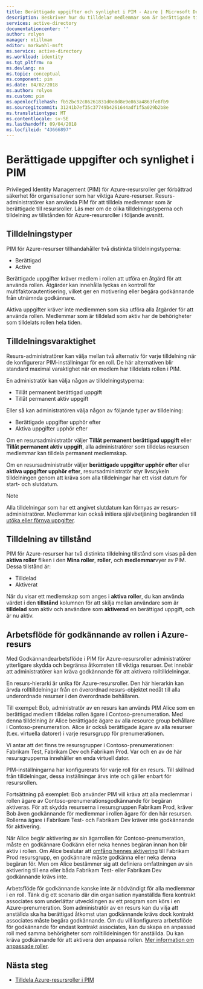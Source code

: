 ```yaml
---
title: Berättigade uppgifter och synlighet i PIM - Azure | Microsoft Docs
description: Beskriver hur du tilldelar medlemmar som är berättigade till Azure-resursroller i Azure AD Privileged Identity Management (PIM).
services: active-directory
documentationcenter: ''
author: rolyon
manager: mtillman
editor: markwahl-msft
ms.service: active-directory
ms.workload: identity
ms.tgt_pltfrm: na
ms.devlang: na
ms.topic: conceptual
ms.component: pim
ms.date: 04/02/2018
ms.author: rolyon
ms.custom: pim
ms.openlocfilehash: fb52bc92c86261831d0e8d8e9e863a4863fe8fb9
ms.sourcegitcommit: 31241b7ef35c37749b4261644adf1f5a029b2b8e
ms.translationtype: MT
ms.contentlocale: sv-SE
ms.lasthandoff: 09/04/2018
ms.locfileid: "43666897"
---
```

# <a name="eligible-assignments-and-resource-visibility-in-pim"></a>Berättigade uppgifter och synlighet i PIM

Privileged Identity Management (PIM) för Azure-resursroller ger förbättrad säkerhet för organisationer som har viktiga Azure-resurser. Resurs-administratörer kan använda PIM för att tilldela medlemmar som är berättigade till resursroller. Läs mer om de olika tilldelningstyperna och tilldelning av tillstånden för Azure-resursroller i följande avsnitt. 

## <a name="assignment-types"></a>Tilldelningstyper

PIM för Azure-resurser tillhandahåller två distinkta tilldelningstyperna:

- Berättigad
- Active

Berättigade uppgifter kräver medlem i rollen att utföra en åtgärd för att använda rollen. Åtgärder kan innehålla lyckas en kontroll för multifaktorautentisering, vilket ger en motivering eller begära godkännande från utnämnda godkännare.

Aktiva uppgifter kräver inte medlemmen som ska utföra alla åtgärder för att använda rollen. Medlemmar som är tilldelad som aktiv har de behörigheter som tilldelats rollen hela tiden.

## <a name="assignment-duration"></a>Tilldelningsvaraktighet

Resurs-administratörer kan välja mellan två alternativ för varje tilldelning när de konfigurerar PIM-inställningar för en roll. De här alternativen blir standard maximal varaktighet när en medlem har tilldelats rollen i PIM. 

En administratör kan välja någon av tilldelningstyperna:

- Tillåt permanent berättigad uppgift
- Tillåt permanent aktiv uppgift

Eller så kan administratören välja någon av följande typer av tilldelning:

- Berättigade uppgifter upphör efter
- Aktiva uppgifter upphör efter

Om en resursadministratör väljer **Tillåt permanent berättigad uppgift** eller **Tillåt permanent aktiv uppgift**, alla administratörer som tilldelas resursen medlemmar kan tilldela permanent medlemskap.

Om en resursadministratör väljer **berättigade uppgifter upphör efter** eller **aktiva uppgifter upphör efter**, resursadministratör styr livscykeln tilldelningen genom att kräva som alla tilldelningar har ett visst datum för start- och slutdatum.

> [!NOTE] 
> Alla tilldelningar som har ett angivet slutdatum kan förnyas av resurs-administratörer. Medlemmar kan också initiera självbetjäning begäranden till [utöka eller förnya uppgifter](pim-resource-roles-renew-extend.md).


## <a name="assignment-states"></a>Tilldelning av tillstånd

PIM för Azure-resurser har två distinkta tilldelning tillstånd som visas på den **aktiva roller** fliken i den **Mina roller**, **roller**, och **medlemmar**vyer av PIM. Dessa tillstånd är:

- Tilldelad
- Aktiverat

När du visar ett medlemskap som anges i **aktiva roller**, du kan använda värdet i den **tillstånd** kolumnen för att skilja mellan användare som är **tilldelad** som aktiv och användare som **aktiverad** en berättigad uppgift, och är nu aktiv.

## <a name="azure-resource-role-approval-workflow"></a>Arbetsflöde för godkännande av rollen i Azure-resurs

Med Godkännandearbetsflöde i PIM för Azure-resursroller administratörer ytterligare skydda och begränsa åtkomsten till viktiga resurser. Det innebär att administratörer kan kräva godkännande för att aktivera rolltilldelningar.

En resurs-hierarki är unika för Azure-resursroller. Den här hierarkin kan ärvda rolltilldelningar från en överordnad resurs-objektet nedåt till alla underordnade resurser i den överordnade behållaren. 

Till exempel: Bob, administratör av en resurs kan används PIM Alice som en berättigad medlem tilldelas rollen ägare i Contoso-prenumeration. Med denna tilldelning är Alice berättigade ägare av alla resource group behållare i Contoso-prenumeration. Alice är också berättigade ägare av alla resurser (t.ex. virtuella datorer) i varje resursgrupp för prenumerationen.

Vi antar att det finns tre resursgrupper i Contoso-prenumerationen: Fabrikam Test, Fabrikam Dev och Fabrikam Prod. Var och en av de här resursgrupperna innehåller en enda virtuell dator.

PIM-inställningarna har konfigurerats för varje roll för en resurs. Till skillnad från tilldelningar, dessa inställningar ärvs inte och gäller enbart för resursrollen.

Fortsättning på exemplet: Bob använder PIM vill kräva att alla medlemmar i rollen ägare av Contoso-prenumerationsgodkännande för begäran aktiveras. För att skydda resurserna i resursgruppen Fabrikam Prod, kräver Bob även godkännande för medlemmar i rollen ägare för den här resursen. Rollerna ägare i Fabrikam Test- och Fabrikam Dev kräver inte godkännande för aktivering.

När Alice begär aktivering av sin ägarrollen för Contoso-prenumeration, måste en godkännare Godkänn eller neka hennes begäran innan hon blir aktiv i rollen. Om Alice beslutar att [omfång hennes aktivering](pim-resource-roles-activate-your-roles.md) till Fabrikam Prod resursgrupp, en godkännare måste godkänna eller neka denna begäran för. Men om Alice bestämmer sig att definiera omfattningen av sin aktivering till ena eller båda Fabrikam Test- eller Fabrikam Dev godkännande krävs inte.

Arbetsflöde för godkännande kanske inte är nödvändigt för alla medlemmar i en roll. Tänk dig ett scenario där din organisation nyanställda flera kontrakt associates som underlättar utvecklingen av ett program som körs i en Azure-prenumeration. Som administratör av en resurs kan du vilja att anställda ska ha berättigad åtkomst utan godkännande krävs dock kontrakt associates måste begära godkännande. Om du vill konfigurera arbetsflöde för godkännande för endast kontrakt associates, kan du skapa en anpassad roll med samma behörigheter som rolltilldelningen för anställda. Du kan kräva godkännande för att aktivera den anpassa rollen. [Mer information om anpassade roller](pim-resource-roles-custom-role-policy.md).

## <a name="next-steps"></a>Nästa steg

- [Tilldela Azure-resursroller i PIM](pim-resource-roles-assign-roles.md)
